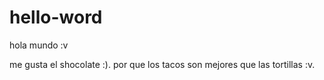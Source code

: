 # hello-word
hola mundo :v

me gusta el shocolate :).
por que los tacos son mejores que las tortillas :v.
